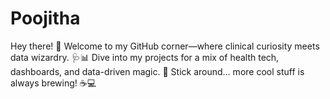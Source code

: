# Poojitha
Hey there! 👋 Welcome to my GitHub corner—where clinical curiosity meets data wizardry. 🩺📊 Dive into my projects for a mix of health tech, dashboards, and data-driven magic. 🚀 Stick around… more cool stuff is always brewing! ☕💻
